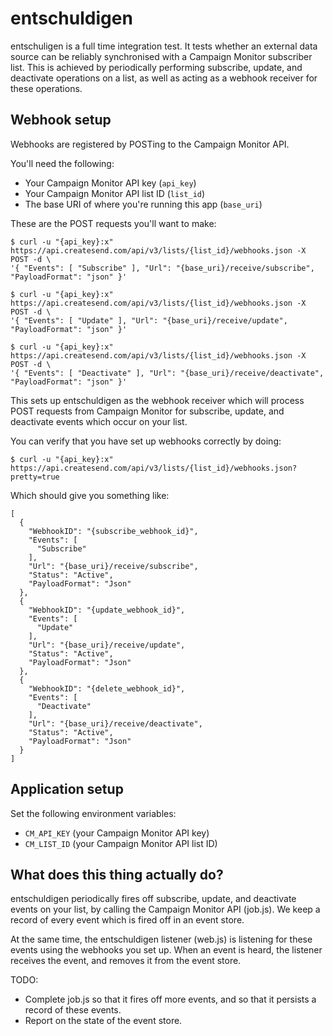 # entschuldigen

entschuligen is a full time integration test. It tests whether an external
data source can be reliably synchronised with a Campaign Monitor subscriber
list. This is achieved by periodically performing subscribe, update, and
deactivate operations on a list, as well as acting as a webhook receiver
for these operations.

## Webhook setup

Webhooks are registered by POSTing to the Campaign Monitor API.

You'll need the following:

- Your Campaign Monitor API key (`api_key`)
- Your Campaign Monitor API list ID (`list_id`)
- The base URI of where you're running this app (`base_uri`)

These are the POST requests you'll want to make:

    $ curl -u "{api_key}:x" https://api.createsend.com/api/v3/lists/{list_id}/webhooks.json -X POST -d \
    '{ "Events": [ "Subscribe" ], "Url": "{base_uri}/receive/subscribe", "PayloadFormat": "json" }'

    $ curl -u "{api_key}:x" https://api.createsend.com/api/v3/lists/{list_id}/webhooks.json -X POST -d \
    '{ "Events": [ "Update" ], "Url": "{base_uri}/receive/update", "PayloadFormat": "json" }'

    $ curl -u "{api_key}:x" https://api.createsend.com/api/v3/lists/{list_id}/webhooks.json -X POST -d \
    '{ "Events": [ "Deactivate" ], "Url": "{base_uri}/receive/deactivate", "PayloadFormat": "json" }'

This sets up entschuldigen as the webhook receiver which will process
POST requests from Campaign Monitor for subscribe, update, and deactivate
events which occur on your list.

You can verify that you have set up webhooks correctly by doing:

    $ curl -u "{api_key}:x" https://api.createsend.com/api/v3/lists/{list_id}/webhooks.json?pretty=true

Which should give you something like:

    [
      {
        "WebhookID": "{subscribe_webhook_id}",
        "Events": [
          "Subscribe"
        ],
        "Url": "{base_uri}/receive/subscribe",
        "Status": "Active",
        "PayloadFormat": "Json"
      },
      {
        "WebhookID": "{update_webhook_id}",
        "Events": [
          "Update"
        ],
        "Url": "{base_uri}/receive/update",
        "Status": "Active",
        "PayloadFormat": "Json"
      },
      {
        "WebhookID": "{delete_webhook_id}",
        "Events": [
          "Deactivate"
        ],
        "Url": "{base_uri}/receive/deactivate",
        "Status": "Active",
        "PayloadFormat": "Json"
      }
    ]

## Application setup

Set the following environment variables:

- `CM_API_KEY` (your Campaign Monitor API key)
- `CM_LIST_ID` (your Campaign Monitor API list ID)

## What does this thing actually do?

entschuldigen periodically fires off subscribe, update, and deactivate
events on your list, by calling the Campaign Monitor API (job.js). We keep a
record of every event which is fired off in an event store.

At the same time, the entschuldigen listener (web.js) is listening for these
events using the webhooks you set up. When an event is heard, the listener
receives the event, and removes it from the event store.

TODO:
- Complete job.js so that it fires off more events, and so that it persists
a record of these events.
- Report on the state of the event store.
